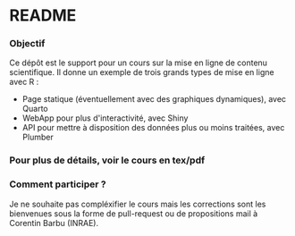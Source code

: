 # README #

### Objectif

Ce dépôt est le support pour un cours sur la mise en ligne de contenu scientifique. Il donne un exemple de trois grands types de mise en ligne avec R : 

* Page statique (éventuellement avec des graphiques dynamiques), avec Quarto
* WebApp pour plus d'interactivité, avec Shiny
* API pour mettre à disposition des données plus ou moins traitées, avec Plumber

### Pour plus de détails, voir le cours en tex/pdf

### Comment participer ? 
Je ne souhaite pas compléxifier le cours mais les corrections sont les bienvenues sous la forme de pull-request ou de propositions mail à Corentin Barbu (INRAE).
